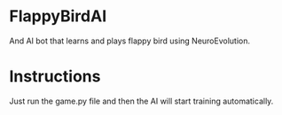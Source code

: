 # FlappyBirdAI
And AI bot that learns and plays flappy bird using NeuroEvolution.

# Instructions
Just run the game.py file and then the AI will start training automatically.
